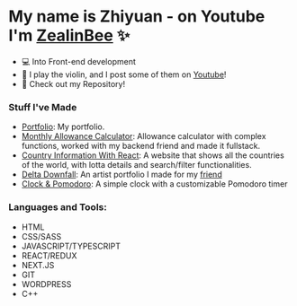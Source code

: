 # My name is Zhiyuan - on Youtube I'm [ZealinBee][website] ✨

- 💻 Into Front-end development
- 🎻 I play the violin, and I post some of them on [Youtube][website]!
- 🧮 Check out my Repository!

### Stuff I've Made

- [Portfolio][project1]: My portfolio.
- [Monthly Allowance Calculator][project5]: Allowance calculator with complex functions, worked with my backend friend and made it fullstack.
- [Country Information With React][project2]: A website that shows all the countries of the world, with lotta details and search/filter functionalities.
- [Delta Downfall][project3]: An artist portfolio I made for my [friend][delta]
- [Clock & Pomodoro][project4]: A simple clock with a customizable Pomodoro timer

### Languages and Tools:

- HTML
- CSS/SASS
- JAVASCRIPT/TYPESCRIPT
- REACT/REDUX
- NEXT.JS
- GIT
- WORDPRESS
- C++

<br />
<br />

[website]: https://youtube.com/zealinbee
[project1]: https://zealinbee.github.io/portfolio-v1/
[project2]: https://zealinbee.github.io/country-data-react-front-end-mentor
[project3]: https://downfall.netlify.app/
[project4]: https://z1clock.netlify.app/
[project5]: https://spent-money-monthly-tracker-production.up.railway.app/
[delta]: https://twitter.com/delta_downfall_
